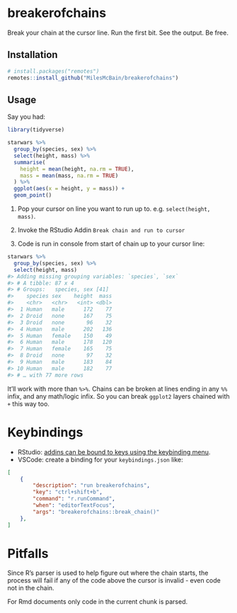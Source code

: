 
<!-- README.md is generated from README.Rmd. Please edit that file -->

# breakerofchains

<!-- badges: start -->

<!-- badges: end -->

Break your chain at the cursor line. Run the first bit. See the output.
Be free.

## Installation

``` r
# install.packages("remotes")
remotes::install_github("MilesMcBain/breakerofchains")
```

## Usage

Say you had:

``` r
library(tidyverse)

starwars %>%
  group_by(species, sex) %>%
  select(height, mass) %>%
  summarise(
    height = mean(height, na.rm = TRUE),
    mass = mean(mass, na.rm = TRUE)
  ) %>%
  ggplot(aes(x = height, y = mass)) +
  geom_point()
```

1.  Pop your cursor on line you want to run up to. e.g. `select(height,
    mass)`.

2.  Invoke the RStudio Addin `Break chain and run to cursor`

3.  Code is run in console from start of chain up to your cursor line:

<!-- end list -->

``` r
starwars %>%
  group_by(species, sex) %>%
  select(height, mass)
#> Adding missing grouping variables: `species`, `sex`
#> # A tibble: 87 x 4
#> # Groups:   species, sex [41]
#>    species sex    height  mass
#>    <chr>   <chr>   <int> <dbl>
#>  1 Human   male      172    77
#>  2 Droid   none      167    75
#>  3 Droid   none       96    32
#>  4 Human   male      202   136
#>  5 Human   female    150    49
#>  6 Human   male      178   120
#>  7 Human   female    165    75
#>  8 Droid   none       97    32
#>  9 Human   male      183    84
#> 10 Human   male      182    77
#> # … with 77 more rows
```

It’ll work with more than `%>%`. Chains can be broken at lines ending in
any `%%` infix, and any math/logic infix. So you can break `ggplot2`
layers chained with `+` this way too.

# Keybindings

  - RStudio: [addins can be bound to keys using the keybinding
    menu](https://www.infoworld.com/article/3327573/do-more-with-r-rstudio-addins-and-keyboard-shortcuts.html).
  - VSCode: create a binding for your `keybindings.json` like:

<!-- end list -->

``` json
[
    {
        "description": "run breakerofchains",
        "key": "ctrl+shift+b",
        "command": "r.runCommand",
        "when": "editorTextFocus",
        "args": "breakerofchains::break_chain()"
    },
]
```

# Pitfalls

Since R’s parser is used to help figure out where the chain starts, the
process will fail if any of the code above the cursor is invalid - even
code not in the chain.

For Rmd documents only code in the current chunk is parsed.
